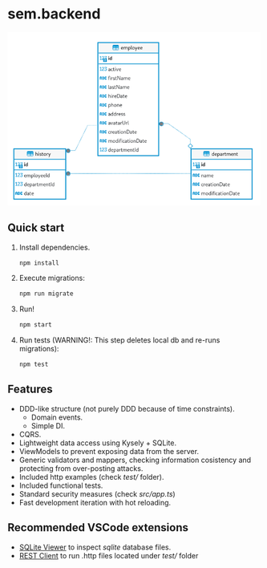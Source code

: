 # sem.backend

![Diagram](.assets/diagram.png)

## Quick start

1. Install dependencies.
   ```sh
   npm install
   ```
 
2. Execute migrations:
   ```sh
   npm run migrate
   ```

3. Run!
   ```sh
   npm start
   ```

4. Run tests (WARNING!: This step deletes local db and re-runs migrations):
   ```sh
   npm test
   ```

## Features

- DDD-like structure (not purely DDD because of time constraints).
  - Domain events.
  - Simple DI.
- CQRS.
- Lightweight data access using Kysely + SQLite.
- ViewModels to prevent exposing data from the server.
- Generic validators and mappers, checking information cosistency and protecting from over-posting attacks.
- Included http examples (check *test/* folder).
- Included functional tests.
- Standard security measures (check *src/app.ts*)
- Fast development iteration with hot reloading.

## Recommended VSCode extensions

* [SQLite Viewer](https://open-vsx.org/vscode/item?itemName=qwtel.sqlite-viewer) to inspect *sqlite* database files.
* [REST Client](https://open-vsx.org/vscode/item?itemName=humao.rest-client) to run .http files located under *test/* folder
